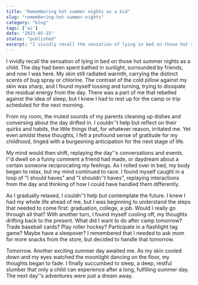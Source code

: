 ```yaml
---
title: "Remembering hot summer nights as a kid"
slug: "remembering-hot-summer-nights"
category: "blog"
tags: ['ai']
date: "2023-05-15"
status: "published"
excerpt: "I vividly recall the sensation of lying in bed on those hot summer nights as a child. The day had been spent bathed in sunlight, surrounded by friends, and now I was here. My skin still radiated wa..."
---
```


I vividly recall the sensation of lying in bed on those hot summer nights as a child. The day had been spent bathed in sunlight, surrounded by friends, and now I was here. My skin still radiated warmth, carrying the distinct scents of bug spray or chlorine. The contrast of the cold pillow against my skin was sharp, and I found myself tossing and turning, trying to dissipate the residual energy from the day. There was a part of me that rebelled against the idea of sleep, but I knew I had to rest up for the camp or trip scheduled for the next morning.

From my room, the muted sounds of my parents cleaning up dishes and conversing about the day drifted in. I couldn''t help but reflect on their quirks and habits, the little things that, for whatever reason, irritated me. Yet even amidst these thoughts, I felt a profound sense of gratitude for my childhood, tinged with a burgeoning anticipation for the next stage of life.

My mind would then shift, replaying the day''s conversations and events. I''d dwell on a funny comment a friend had made, or daydream about a certain someone reciprocating my feelings. As I rolled over in bed, my body began to relax, but my mind continued to race. I found myself caught in a loop of "I should haves" and "I shouldn''t haves", replaying interactions from the day and thinking of how I could have handled them differently.

As I gradually relaxed, I couldn''t help but contemplate the future. I knew I had my whole life ahead of me, but I was beginning to understand the steps that needed to come first: graduation, college, a job. Would I really go through all that? With another turn, I found myself cooling off, my thoughts drifting back to the present. What did I want to do after camp tomorrow? Trade baseball cards? Play roller hockey? Participate in a flashlight tag game? Maybe have a sleepover? I remembered that I needed to ask mom for more snacks from the store, but decided to handle that tomorrow.

Tomorrow. Another exciting summer day awaited me. As my skin cooled down and my eyes watched the moonlight dancing on the floor, my thoughts began to fade. I finally succumbed to sleep, a deep, restful slumber that only a child can experience after a long, fulfilling summer day. The next day''s adventures were just a dream away.

